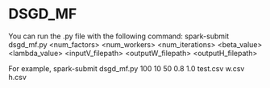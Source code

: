 # DSGD_MF



You can run the .py file with the following command:
spark-submit dsgd_mf.py <num_factors> 
<num_workers> <num_iterations> <beta_value> <lambda_value> 
<inputV_filepath> <outputW_filepath> <outputH_filepath>

For example,
spark-submit dsgd_mf.py 100 10 50 0.8 1.0 test.csv w.csv h.csv
